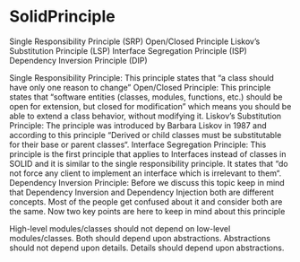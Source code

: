 # SolidPrinciple
Single Responsibility Principle (SRP)
Open/Closed Principle
Liskov’s Substitution Principle (LSP)
Interface Segregation Principle (ISP)
Dependency Inversion Principle (DIP)

 Single Responsibility Principle: This principle states that “a class should have only one reason to change”
 Open/Closed Principle: This principle states that “software entities (classes, modules, functions, etc.) should be open for extension, but closed for modification” which means you should be able to extend a class behavior, without modifying it.
 Liskov’s Substitution Principle: The principle was introduced by Barbara Liskov in 1987 and according to this principle “Derived or child classes must be substitutable for their base or parent classes“.
 Interface Segregation Principle: This principle is the first principle that applies to Interfaces instead of classes in SOLID and it is similar to the single responsibility principle. It states that “do not force any client to implement an interface which is irrelevant to them“. 
 Dependency Inversion Principle: Before we discuss this topic keep in mind that Dependency Inversion and Dependency Injection both are different concepts. Most of the people get confused about it and consider both are the same. Now two key points are here to keep in mind about this principle

High-level modules/classes should not depend on low-level modules/classes. Both should depend upon abstractions.
Abstractions should not depend upon details. Details should depend upon abstractions.
